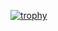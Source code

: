 [![trophy](https://github-profile-trophy.vercel.app/?username=ryo-ma&theme=discord)](https://github.com/ryo-ma/github-profile-trophy)
